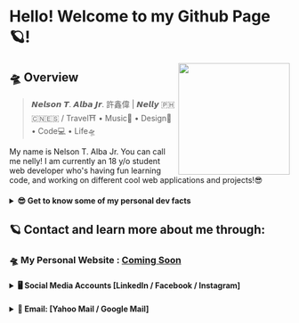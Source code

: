 # Hello! Welcome to my Github Page 🪐!

<img src="nellyicon.png" align="right" width="200px" />

## 🛸 Overview
> 𝙉𝙚𝙡𝙨𝙤𝙣 𝙏. 𝘼𝙡𝙗𝙖 𝙅𝙧. 許鑫偉 | 𝙉𝙚𝙡𝙡𝙮 🇵🇭🇨🇳🇪🇸 / Travel⛩ • Music🎹 • Design🎨 • Code💻 • Life🛸

My name is Nelson T. Alba Jr. You can call me nelly! I am currently an 18 y/o student web developer who's having fun learning code, and working on different cool web applications and projects!😎

<h4>
<details>
  <summary><strong>😎 Get to know some of my personal dev facts</strong></summary>
  
  ### 💻 My Dev Language Preference:
  ### Current Favourite Programming Language and Web Framework: Python🐍, Django x React.js
  
  > My Ranking for dev languages (based on my current skillset and preference):
  > 1. Python
  > 2. Javascript (Node.Js)
  > 3. PHP
  > 4. Ruby on Rails
  
  
  ### 💻 My Dev skill-set list:
  ```
  Python, PHP, Node.Js, Ruby, Django, Flask, React.js, Angular.js, Express.js, Laravel, Ruby on Rails, Cactus, Gatsby, Hugo, Google Cloud Platform, Amazon Web Services, Heroku, Netlify, HTML, CSS, Bootstrap, Sass, Javascript, JQuery ... 
  ``` 
   ### 😎 Current Focus
  ```
  Personal Website and creating fun projects!
  ``` 
  
  ### 😎 What I want to try out in the future: 
  ```
  Create native mobile apps using native frameworks like React Native 🤩📱
  ``` 
</details>
</h4>

## 🪐 Contact and learn more about me through:
### 🛸  My Personal Website : [Coming Soon](#)

<h4>
  <details>
    <summary><strong>🖥️ Social Media Accounts [LinkedIn / Facebook / Instagram]</strong></summary>
    
   ### 🖥️ Social Media Accounts: 
   > 1. [linkedin.com/in/whoisnelly](https://www.linkedin.com/in/whoisnelly) - **LinkedIn** 
   > 2. [facebook.com/nelson.albajr](https://www.facebook.com/nelson.albajr) - **Facebook** 
   > 3. [instagram.com/who_is_nelly](https://www.instagram.com/who_is_nelly/) - **Instagram**

  </details>
</h4>
 
<h4>
  <details>
    <summary><strong>📮 Email: [Yahoo Mail / Google Mail] </strong></summary>

  ### 📮 Email Accounts: 
   > 1. [nelsonalbajr@yahoo.com](nelsonalbajr@yahoo.com) - **Yahoo Mail**
   > 2. [nb3.321132@gmail.com](nb3.321132@gmail.com) - **Google Mail** 
   
  </details>
</h4>
